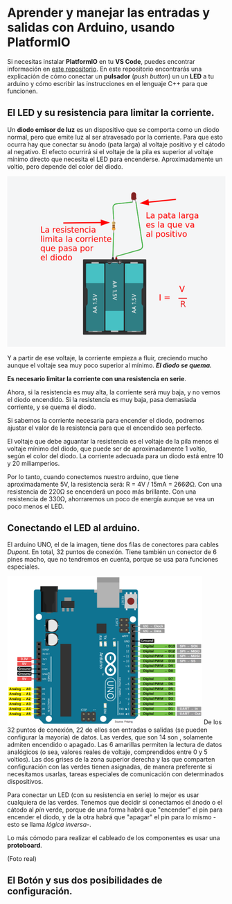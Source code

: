 # Aprender y manejar las entradas y salidas con **Arduino**, usando **PlatformIO**
Si necesitas instalar **PlatformIO** en tu **VS Code**, puedes encontrar información en [este repositorio](https://github.com/drancope-clases/Instalar_Platformio).
<quote>En este repositorio encontrarás una explicación de cómo conectar un **pulsador** (*push button*) un un **LED** a tu arduino y cómo escribir las instrucciones en el lenguaje C++ para que funcionen.</quote>

## El **LED** y su resistencia para limitar la corriente.
Un **diodo emisor de luz** es un dispositivo que se comporta como un diodo normal, pero que emite luz al ser atravesado por la corriente. Para que esto ocurra hay que conectar su ánodo (pata larga) al voltaje positivo y el cátodo al negativo. El  efecto ocurrirá si el voltaje de la pila es superior al voltaje mínimo directo que necesita el LED para encenderse. Aproximadamente un voltio, pero depende del color del diodo.

![led básico](imagenes/pila_led.png)

Y a partir de ese voltaje, la corriente empieza a fluir, creciendo mucho aunque el voltaje sea muy poco superior al mínimo. ***El diodo se quema.***

**Es necesario limitar la corriente con una resistencia en serie**.

Ahora, si la resistencia es muy alta, la corriente será muy baja, y no vemos el diodo encendido. Si la resistencia es muy baja, pasa demasiada corriente, y se quema el diodo.

Si sabemos la corriente necesaria para encender el diodo, podremos ajustar el valor de la resistencia para que el encendido sea perfecto.

El voltaje que debe aguantar la resistencia es el voltaje de la pila menos el voltaje mínimo del diodo, que puede ser de aproximadamente 1 voltio, según el color del diodo. La corriente adecuada para un diodo está entre 10 y 20 miliamperios.

Por lo tanto, cuando conectemos nuestro arduino, que tiene aproximadamente 5V, la resistencia será: R = 4V / 15mA = 266ØΩ. Con una resistencia de 220Ω se encenderá un poco más brillante. Con una resistencia de 330Ω, ahorraremos un poco de energía aunque se vea un poco menos el LED.

## Conectando el LED al arduino.

El arduino UNO, el de la imagen, tiene dos filas de conectores para cables *Dupont*. En total, 32 puntos de conexión. Tiene también un conector de 6 pines macho, que no tendremos en cuenta, porque se usa para funciones especiales.

<img src="imagenes/Arduino-Uno-Pinout-1.png" width=450></img>
De los 32 puntos de conexión, 22 de ellos son entradas o salidas (se pueden configurar la mayoría) de datos. Las verdes, que son 14 son , solamente admiten encendido o apagado. Las 6 amarillas permiten la lectura de datos analógicos (o sea, valores reales de voltaje, comprendidos entre 0 y 5 voltios). Las dos grises de la zona superior derecha y las que comparten configuración con las verdes tienen asignadas, de manera preferente si necesitamos usarlas, tareas especiales de comunicación con determinados dispositivos.

Para conectar un LED (con su resistencia en serie) lo mejor es usar cualquiera de las verdes. Tenemos que decidir si conectamos el ánodo o el cátodo al *pin* verde, porque de una forma habrá que "encender" el pin para encender el diodo, y de la otra habrá que "apagar" el pin para lo mismo -esto se llama *lógica inversa*-.

Lo más cómodo para realizar el cableado de los componentes es usar una **protoboard**. 

(Foto real)

## El Botón y sus dos posibilidades de configuración.
